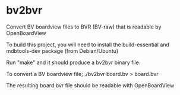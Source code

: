 # bv2bvr
Convert BV boardview files to BVR (BV-raw) that is readable by OpenBoardView

To build this project, you will need to install the build-essential and mdbtools-dev package (from Debian/Ubuntu)

Run "make" and it should produce a bv2bvr binary file.

To convert a BV boardview file;
  ./bv2bvr board.bv > board.bvr

The resulting board.bvr file should be readable with OpenBoardView
